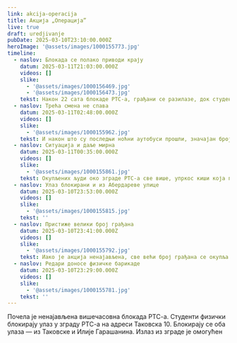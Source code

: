 ```yaml
---
link: akcija-operacija
title: Акција „Операција”
live: true
draft: uredjivanje
pubDate: 2025-03-10T23:10:00.000Z
heroImage: '@assets/images/1000155773.jpg'
timeline:
  - naslov: Блокада се полако приводи крају
    datum: 2025-03-11T21:03:00.000Z
    videos: []
    slike:
      - '@assets/images/1000156469.jpg'
      - '@assets/images/1000156473.jpg'
    tekst: Након 22 сата блокаде РТС-а, грађани се разилазе, док студенти чисте простор испред зграде
  - naslov: Трећа смена не спава
    datum: 2025-03-11T02:48:00.000Z
    videos: []
    slike:
      - '@assets/images/1000155962.jpg'
    tekst: И након што су последњи ноћни аутобуси прошли, значајан број грађана стоји испред зграде РТС-а
  - naslov: Ситуација и даље мирна
    datum: 2025-03-11T00:35:00.000Z
    videos: []
    slike:
      - '@assets/images/1000155861.jpg'
    tekst: Окупљених људи око зграде РТС-а све више, упркос киши која почиње да пада.
  - naslov: Улаз блокирани и из Абердареве улице
    datum: 2025-03-10T23:53:00.000Z
    videos: []
    slike:
      - '@assets/images/1000155815.jpg'
    tekst: ''
  - naslov: Пристиже велики број грађана
    datum: 2025-03-10T23:41:00.000Z
    videos: []
    slike:
      - '@assets/images/1000155792.jpg'
    tekst: Иако је акција ненајављена, све већи број грађана се окупља да подржи студентску иницијативу
  - naslov: Редари доносе физичке барикаде
    datum: 2025-03-10T23:29:00.000Z
    videos: []
    slike:
      - '@assets/images/1000155781.jpg'
    tekst: ''
---
```

Почела је ненајављена вишечасовна блокада РТС-а. Студенти физички блокирају улаз у зграду РТС-а на адреси Таковска 10. Блокирају се оба улаза — из Таковске и Илије Гарашанина. Излаз из зграде је омогућен
